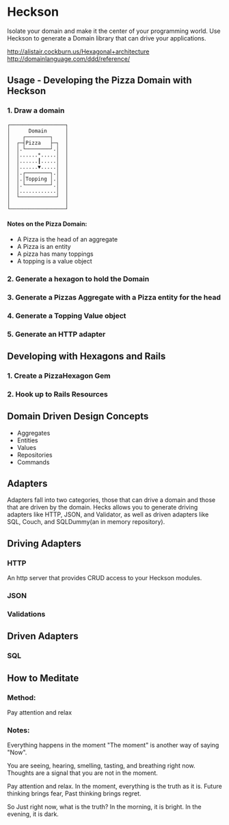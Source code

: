 # Heckson
Isolate your domain and make it the center of your programming world.  Use Heckson to generate a Domain library that can drive your applications.  

http://alistair.cockburn.us/Hexagonal+architecture
http://domainlanguage.com/ddd/reference/

## Usage - Developing the Pizza Domain with Heckson

### 1. Draw a domain
```
┌──────────────────┐
│      Domain      │
│    ┌────────┐    │
│  ┌─┤Pizza   ├─┐  │
│  │.└────────┘.│  │
│  │......*.....│  │
│  │......┃.....│  │
│  │......▼.....│  │
│  │.┌────────┐.│  │
│  │.│Topping │.│  │
│  │.└────────┘.│  │
│  │............│  │
│  └────────────┘  │
│                  │
└──────────────────┘
```

#### Notes on the Pizza Domain:
* A Pizza is the head of an aggregate
* A Pizza is an entity
* A pizza has many toppings
* A topping is a value object

### 2. Generate a hexagon to hold the Domain
### 3. Generate a Pizzas Aggregate with a Pizza entity for the head
### 4. Generate a Topping Value object
### 5. Generate an HTTP adapter

## Developing with Hexagons and Rails
### 1. Create a PizzaHexagon Gem
### 2. Hook up to Rails Resources

## Domain Driven Design Concepts

* Aggregates
* Entities
* Values
* Repositories
* Commands

## Adapters
  Adapters fall into two categories, those that can drive a domain and those that are driven by the domain.  Hecks allows you to generate driving adapters like HTTP, JSON, and Validator, as well as driven adapters like SQL, Couch, and SQLDummy(an in memory repository).

## Driving Adapters

### HTTP
  An http server that provides CRUD access to your Heckson modules.
### JSON
### Validations
## Driven Adapters
### SQL

## How to Meditate

### Method:

Pay attention and relax

### Notes:

Everything happens in the moment
"The moment" is another way of saying "Now".

You are seeing, hearing, smelling, tasting, and breathing right now.
Thoughts are a signal that you are not in the moment.

Pay attention and relax. In the moment, everything is the truth as it is.
Future thinking brings fear, Past thinking brings regret.

So Just right now, what is the truth?
In the morning, it is bright. In the evening, it is dark.
